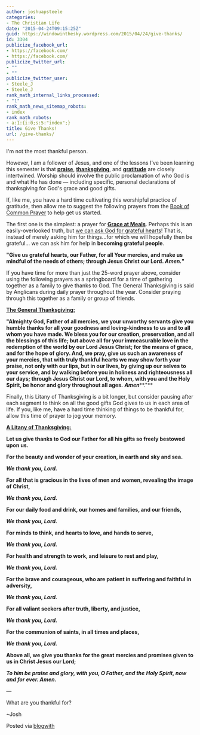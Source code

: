 ```yaml
---
author: joshuapsteele
categories:
- The Christian Life
date: "2015-04-24T09:15:25Z"
guid: https://windowinthesky.wordpress.com/2015/04/24/give-thanks/
id: 3304
publicize_facebook_url:
- https://facebook.com/
- https://facebook.com/
publicize_twitter_url:
- ""
- ""
publicize_twitter_user:
- Steele_J
- Steele_J
rank_math_internal_links_processed:
- "1"
rank_math_news_sitemap_robots:
- index
rank_math_robots:
- a:1:{i:0;s:5:"index";}
title: Give Thanks!
url: /give-thanks/
---
```


I'm not the most thankful person.

However, I am a follower of Jesus, and one of the lessons I've been learning this semester is that <u>**praise**</u>, <u>**thanksgiving**</u>, and <u>**gratitude**</u> are closely intertwined. Worship should involve the public proclamation of who God is and what He has done — including specific, personal declarations of thanksgiving for God's grace and good gifts.

If, like me, you have a hard time cultivating this worshipful practice of gratitude, then allow me to suggest the following prayers from the [Book of Common Prayer](http://www.bcponline.org/) to help get us started.

The first one is the simplest: a prayer for <u>**Grace at Meals**</u>. Perhaps this is an easily-overlooked truth, but <u>we can ask God for grateful hearts</u>! That is, instead of merely asking him for things…for which we will hopefully then be grateful… we can ask him for help in **becoming grateful people**.

**"Give us grateful hearts, our Father, for all Your mercies, and make us mindful of the needs of others; through Jesus Christ our Lord. *Amen.*"**

If you have time for more than just the 25-word prayer above, consider using the following prayers as a springboard for a time of gathering together as a family to give thanks to God. The General Thanksgiving is said by Anglicans during daily prayer throughout the year. Consider praying through this together as a family or group of friends.

<u>**The General Thanksgiving:**</u>

**"Almighty God, Father of all mercies, we your unworthy servants give you humble thanks for all your goodness and loving-kindness to us and to all whom you have made. We bless you for our creation, preservation, and all the blessings of this life; but above all for your immeasurable love in the redemption of the world by our Lord Jesus Christ; for the means of grace, and for the hope of glory. And, we pray, give us such an awareness of your mercies, that with truly thankful hearts we may show forth your praise, not only with our lips, but in our lives, by giving up our selves to your service, and by walking before you in holiness and righteousness all our days; through Jesus Christ our Lord, to whom, with you and the Holy Spirit, be honor and glory throughout all ages.** ***Amen*****."**

Finally, this Litany of Thanksgiving is a bit longer, but consider pausing after each segment to think on all the good gifts God gives to us in each area of life. If you, like me, have a hard time thinking of things to be thankful for, allow this time of prayer to jog your memory.

<u>**A Litany of Thanksgiving:**</u>

**Let us give thanks to God our Father for all his gifts so freely bestowed upon us.**

**For the beauty and wonder of your creation, in earth and sky and sea.**

***We thank you, Lord.***

**For all that is gracious in the lives of men and women, revealing the image of Christ,**

***We thank you, Lord.***

**For our daily food and drink, our homes and families, and our friends,**

***We thank you, Lord.***

**For minds to think, and hearts to love, and hands to serve,**

***We thank you, Lord.***

**For health and strength to work, and leisure to rest and play,**

***We thank you, Lord.***

**For the brave and courageous, who are patient in suffering and faithful in adversity,**

***We thank you, Lord.***

**For all valiant seekers after truth, liberty, and justice,**

***We thank you, Lord.***

**For the communion of saints, in all times and places,**

***We thank you, Lord.***

**Above all, we give you thanks for the great mercies and promises given to us in Christ Jesus our Lord;**

***To him be praise and glory, with you, O Father, and the** **Holy Spirit, now and for ever. Amen.***

—

What are you thankful for?

~Josh

Posted via [blogwith](http://blogwith.co)